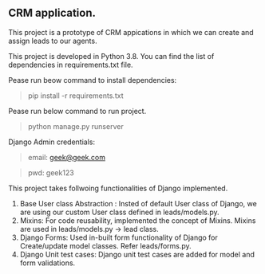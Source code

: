 ## CRM application.

This project is a prototype of CRM appications in which we can create and assign leads to our agents.


This project is developed in Python 3.8. You can find the list of dependencies in requirements.txt file.

Pease run beow command to install dependencies:

> pip install -r requirements.txt

Pease run below command to run project.

> python manage.py runserver

Django Admin credentials:

> email: geek@geek.com

> pwd: geek123


This project takes follwoing functionalities of Django implemented. 

1. Base User class Abstraction : Insted of default User class of Django, we are using our custom User class defined in leads/models.py.
2. Mixins: For code reusability, implemented the concept of Mixins. Mixins are used in leads/models.py -> lead class.
3. Django Forms: Used in-built form functionality of Django for Create/update model classes. Refer leads/forms.py.
4. Django Unit test cases: Django unit test cases are added for model and form validations.
